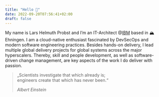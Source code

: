 ```yaml
---
title: "Hello 👋"
date: 2022-09-20T07:56:41+02:00
draft: false
---
```


My name is Lars Helmuth Probst and I’m an IT-Architect @[IBM](https://www.ibm.com) based in 🏔Ehningen. I am a cloud-native enthusiast fascinated by DevSecOps and modern software engineering practices. Besides hands-on delivery, I lead multiple global delivery projects for global systems across the major hyperscalers. Thereby, skill and people development, as well as software-driven change management, are key aspects of the work I do deliver with passion.

> „Scientists investigate that which already is; <br> engineers create that which has never been.“
>
> *Albert Einstein*